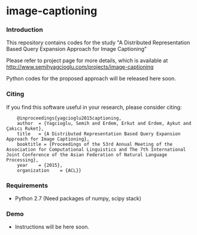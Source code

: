 # image-captioning

### Introduction

This repository contains codes for the study "A Distributed Representation Based Query Expansion Approach for Image Captioning"

Please refer to project page for more details, which is available at 
http://www.semihyagcioglu.com/projects/image-captioning

Python codes for the proposed approach will be released here soon.

### Citing

If you find this software useful in your research, please consider citing:

		@inproceedings{yagcioglu2015captioning,
		author 	= {Yagcioglu, Semih and Erdem, Erkut and Erdem, Aykut and Çakıcı Ruket},
		title 	= {A Distributed Representation Based Query Expansion Approach for Image Captioning},
		booktitle = {Proceedings of the 53rd Annual Meeting of the Association for Computational Linguistics and The 7th International Joint Conference of the Asian Federation of Natural Language Processing},
		year 	= {2015},
		organization 	= {ACL}}

### Requirements

- Python 2.7 (Need packages of numpy, scipy stack)

### Demo

- Instructions will be here soon.